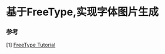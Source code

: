 # 基于FreeType,实现字体图片生成

### 参考
[1] [FreeType Tutorial](https://www.freetype.org/freetype2/docs/tutorial/index.html)
